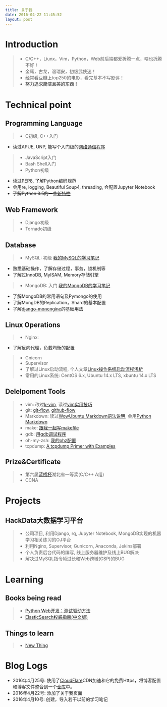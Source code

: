 ```yaml
---
title: 关于我
date: 2016-04-22 11:45:52
layout: post
---
```


# Introduction

> * C/C++，Liunx，Vim，Python，Web前后端都爱折腾一点，啥也折腾不好！
> * 金庸，古龙，温瑞安，初级武侠迷！
> * 经常看豆瓣上top250的电影，看完基本不写影评！
> * __努力追求简洁且美的东西！__

# Technical point

## Programming Language

> * C初级, C++入门
  * 读过APUE, UNP, 能写个入门级的[网络通信程序](https://github.com/bwangel23/trans_server.git)
> * JavaScript入门
> * Bash Shell入门
> * Python初级
  * 读过[PEP8](https://www.python.org/dev/peps/pep-0008/), 了解Python编码规范
  * 会用re, logging, Beautiful Soup4, threading, 会配置Jupyter Notebook
  * ~~了解Python 3.5的一些[新特性](https://docs.python.org/3/whatsnew/3.5.html#summary-release-highlights)~~

## Web Framework

> * Django初级
> * Tornado初级

## Database

> + MySQL: 初级 [我的MySQL的学习笔记](https://www.bwangel.win/tags/MySQL/)
  * 熟悉基础操作，了解存储过程，事务，锁机制等
  * 了解过InnoDB, MyISAM, Memory存储引擎
> + MongoDB: 入门 [我的MongoDB的学习笔记](https://www.bwangel.win/tags/MongoDB/)
  * 了解MongoDB的常用语句及Pymongo的使用
  * 了解MongDB的Replication，Shard的基本配置
  * ~~了解[django-monengine](https://github.com/MongoEngine/django-mongoengine)的基础用法~~

## Linux Operations

> + Nginx:
  * 了解反向代理，~~负载均衡~~的配置
> + Gnicorn
> + Supervisor
> + 了解过Linux启动流程, 个人文章[Linux操作系统启动流程浅析](http://www.cnblogs.com/bwangel23/p/4350554.html)
> + 常用的Linux系统: CentOS 6.x, Ubuntu 14.x LTS, xbuntu 14.x LTS

## Delelpoment Tools

> + vim: 改过[k-vim](https://github.com/bwangel23/k-vim), 读过[vim实用技巧](https://book.douban.com/subject/25869486/)
> + git: [git-flow](http://danielkummer.github.io/git-flow-cheatsheet/index.zh_CN.html), [github-flow](https://guides.github.com/introduction/flow/)
> + Markdown: 读过[WowUbuntu Markdown语法说明](http://www.appinn.com/markdown/), 会用[Python Markdown](https://pypi.python.org/pypi/Markdown/)
> + make: [跟我一起写makefile](http://blog.csdn.net/haoel/article/details/2886/)
> + gdb: [用gdb调试程序](http://blog.csdn.net/haoel/article/details/2879)
> + oh-my-zsh: [我的ohz配置](https://github.com/bwangel23/oh-my-zsh)
> + tcpdump: [A tcpdump Primer with Examples](https://danielmiessler.com/study/tcpdump/)

## Prize&Certificate

> + 第六届[蓝桥杯](http://www.lanqiao.org/)湖北省一等奖(C/C++ A组)
> + CCNA

# Projects

## HackData大数据学习平台

  > * 公司项目, 利用Django, rq, Jupyter Notebook, MongoDB实现的机器学习相关练习的OJ平台
  > * 利用Nginx, Supervisor, Gunicorn, Anaconda, Jekins部署
  > * 个人负责后台代码的编写, 线上服务器维护及线上BUG解决
  > * 解决过MySQL指令帧过长和~~Web跨域(CSP)~~的BUG

# Learning

## Books being read

> * [Python Web开发：测试驱动方法](https://book.douban.com/subject/26640135/)
> * [ElasticSearch权威指南(中文版)](http://es.xiaoleilu.com/)

## Things to learn

> + [New Thing](http://www.jianshu.com/notebooks/3659882/latest)

# Blog Logs

+ 2016年4月25号: 使用了[CloudFlare](https://www.cloudflare.com/)CDN加速和它的免费Https，将博客配置和博客文件整合到一个[仓库](https://github.com/bwangel23/bwangel23.github.io)中。
+ 2016年4月22号: 添加了关于我页面
+ 2016年4月10号: 创建，导入若干以前的学习笔记
